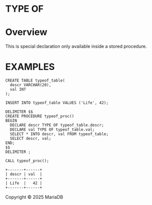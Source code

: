 
# TYPE OF


# Overview


This is special declaration only available inside a stored procedure.


# EXAMPLES


```
CREATE TABLE typeof_table(
  descr VARCHAR(20),
  val INT
);
```

```
INSERT INTO typeof_table VALUES ('Life', 42);
```

```
DELIMITER $$
CREATE PROCEDURE typeof_proc()
BEGIN
  DECLARE descr TYPE OF typeof_table.descr;
  DECLARE val TYPE OF typeof_table.val;
  SELECT * INTO descr, val FROM typeof_table;
  SELECT descr, val;
END;
$$
DELIMITER ;
```

```
CALL typeof_proc();

+-------+------+
| descr | val  |
+-------+------+
| Life  |   42 |
+-------+------+
```


Copyright © 2025 MariaDB

